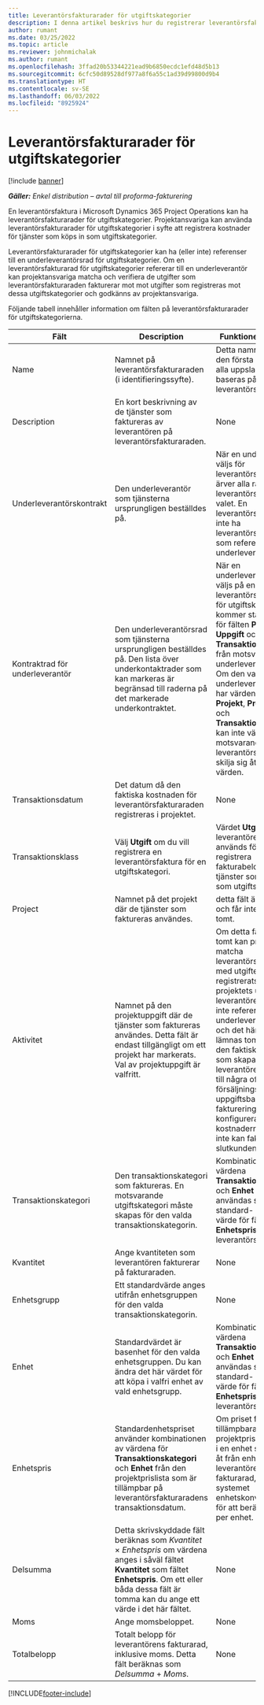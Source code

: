 ```yaml
---
title: Leverantörsfakturarader för utgiftskategorier
description: I denna artikel beskrivs hur du registrerar leverantörsfakturarader för utgiftskategorier.
author: rumant
ms.date: 03/25/2022
ms.topic: article
ms.reviewer: johnmichalak
ms.author: rumant
ms.openlocfilehash: 3ffad20b53344221ead9b6850ecdc1efd48d5b13
ms.sourcegitcommit: 6cfc50d89528df977a8f6a55c1ad39d99800d9b4
ms.translationtype: HT
ms.contentlocale: sv-SE
ms.lasthandoff: 06/03/2022
ms.locfileid: "8925924"
---
```

# <a name="vendor-invoice-lines-for-expense-categories"></a>Leverantörsfakturarader för utgiftskategorier

[!include [banner](../../includes/dataverse-preview.md)]

_**Gäller:** Enkel distribution – avtal till proforma-fakturering_

En leverantörsfaktura i Microsoft Dynamics 365 Project Operations kan ha leverantörsfakturarader för utgiftskategorier. Projektansvariga kan använda leverantörsfakturarader för utgiftskategorier i syfte att registrera kostnader för tjänster som köps in som utgiftskategorier.

Leverantörsfakturarader för utgiftskategorier kan ha (eller inte) referenser till en underleverantörsrad för utgiftskategorier. Om en leverantörsfakturarad för utgiftskategorier refererar till en underleverantör kan projektansvariga matcha och verifiera de utgifter som leverantörsfakturaraden fakturerar mot mot utgifter som registreras mot dessa utgiftskategorier och godkänns av projektansvariga.

Följande tabell innehåller information om fälten på leverantörsfakturarader för utgiftskategorierna.

| Fält | Description | Funktionellt påverkan |
| --- | --- | --- |
| Name | Namnet på leverantörsfakturaraden (i identifieringssyfte). | Detta namn visas som den första kolumnen i alla uppslag som baseras på leverantörsfakturarader. |
| Description | En kort beskrivning av de tjänster som faktureras av leverantören på leverantörsfakturaraden. | None |
| Underleverantörskontrakt | Den underleverantör som tjänsterna ursprungligen beställdes på. | När en underleverantör väljs för leverantörsfakturan ärver alla rader på leverantörsfakturan det valet. En leverantörsfaktura kan inte ha leverantörsfakturarader som refererar till olika underleverantörer. |
| Kontraktrad för underleverantör | Den underleverantörsrad som tjänsterna ursprungligen beställdes på. Den lista över underkontaktrader som kan markeras är begränsad till raderna på det markerade underkontraktet. | När en underleverantörsrad väljs på en leverantörsfakturarad för utgiftskategorier kommer standardvärden för fälten **Projekt**, **Uppgift** och **Transaktionskategori** från motsvarande fält på underleverantörsraden. Om den valda underleverantörsraden har värden i fälten **Projekt**, **Projektuppgift** och **Transaktionskategori** kan inte värdena för motsvarande fält på leverantörsfakturaraden skilja sig åt från dessa värden. |
| Transaktionsdatum | Det datum då den faktiska kostnaden för leverantörsfakturaraden registreras i projektet. |None |
| Transaktionsklass | Välj **Utgift** om du vill registrera en leverantörsfaktura för en utgiftskategori. | Värdet **Utgift** anger att leverantörens fakturarad används för att registrera fakturabeloppet för tjänster som köpts in som utgiftskategorier. |
| Project | Namnet på det projekt där de tjänster som faktureras användes. | detta fält är obligatoriskt och får inte lämnas tomt. |
| Aktivitet | Namnet på den projektuppgift där de tjänster som faktureras användes. Detta fält är endast tillgängligt om ett projekt har markerats. Val av projektuppgift är valfritt. | Om detta fält lämnas tomt kan projektledaren matcha leverantörsfakturaraden med utgifter som registrerats i någon av projektets uppgifter. Om leverantörens fakturarad inte refererar till en underleverantörsrad och det här fältet lämnas tomt, länkas inte den faktiska kostnaden som skapas av leverantörens fakturarad till några ofakturerade försäljningsvärden. Om uppgiftsbaserad fakturering har konfigurerats kanske kostnaderna i detta fall inte kan faktureras till slutkunden. |
| Transaktionskategori | Den transaktionskategori som faktureras. En motsvarande utgiftskategori måste skapas för den valda transaktionskategorin. | Kombinationen av värdena **Transaktionskategori** och **Enhet** kommer att användas som standard- eller beräknat värde för fältet **Enhetspris** på leverantörsfakturaraden. |
| Kvantitet | Ange kvantiteten som leverantören fakturerar på fakturaraden. |None|
| Enhetsgrupp | Ett standardvärde anges utifrån enhetsgruppen för den valda transaktionskategorin. | None |
| Enhet | Standardvärdet är basenhet för den valda enhetsgruppen. Du kan ändra det här värdet för att köpa i valfri enhet av vald enhetsgrupp. | Kombinationen av värdena **Transaktionskategori** och **Enhet** kommer att användas som standard- eller beräknat värde för fältet **Enhetspris** på leverantörsfakturaraden. |
| Enhetspris | Standardenhetspriset använder kombinationen av värdena för **Transaktionskategori** och **Enhet** från den projektprislista som är tillämpbar på leverantörsfakturaradens transaktionsdatum. | Om priset för den tillämpbara projektprislistan ställs in i en enhet som skiljer sig åt från enheten på leverantörens fakturarad, använder systemet enhetskonverteringen för att beräkna priset per enhet. |
| Delsumma | Detta skrivskyddade fält beräknas som *Kvantitet* &times; *Enhetspris* om värdena anges i såväl fältet **Kvantitet** som fältet **Enhetspris**. Om ett eller båda dessa fält är tomma kan du ange ett värde i det här fältet.| None |
| Moms | Ange momsbeloppet. | None |
| Totalbelopp | Totalt belopp för leverantörens fakturarad, inklusive moms. Detta fält beräknas som *Delsumma* + *Moms*. | None |

[!INCLUDE[footer-include](../../includes/footer-banner.md)]
